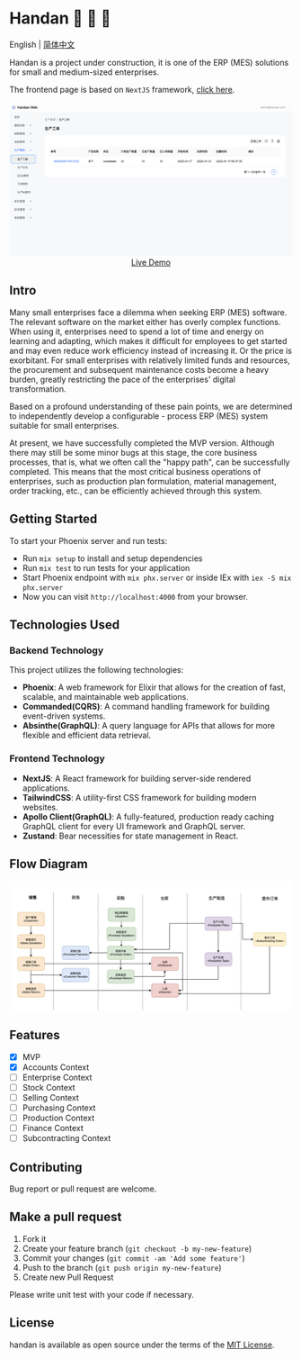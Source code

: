 # Handan :construction: :construction: :construction: 

English | [简体中文](./README.CN.md)

Handan is a project under construction, it is one of the ERP (MES) solutions for small and medium-sized enterprises.

The frontend page is based on `NextJS` framework, [click here](https://github.com/zven21/handan_web).

<div align="center">
	<img src="./docs/live-demo.jpg"/>
</div>

<div align="center">
	<a href="https://handan-web.vercel.app">Live Demo</a>
</div>

## Intro

Many small enterprises face a dilemma when seeking ERP (MES) software. The relevant software on the market either has overly complex functions. When using it, enterprises need to spend a lot of time and energy on learning and adapting, which makes it difficult for employees to get started and may even reduce work efficiency instead of increasing it. Or the price is exorbitant. For small  enterprises with relatively limited funds and resources, the procurement and subsequent maintenance costs become a heavy burden, greatly restricting the pace of the enterprises' digital transformation.

Based on a profound understanding of these pain points, we are determined to independently develop a configurable - process ERP (MES) system suitable for small enterprises.

At present, we have successfully completed the MVP version. Although there may still be some minor bugs at this stage, the core business processes, that is, what we often call the "happy path", can be successfully completed. This means that the most critical business operations of enterprises, such as production plan formulation, material management, order tracking, etc., can be efficiently achieved through this system.

## **Getting Started**

To start your Phoenix server and run tests:

* Run `mix setup` to install and setup dependencies
* Run `mix test` to run tests for your application
* Start Phoenix endpoint with `mix phx.server` or inside IEx with `iex -S mix phx.server`
* Now you can visit `http://localhost:4000` from your browser.

## **Technologies Used**

### Backend Technology

This project utilizes the following technologies:

* **Phoenix**: A web framework for Elixir that allows for the creation of fast, scalable, and maintainable web applications.
* **Commanded(CQRS)**: A command handling framework for building event-driven systems.
* **Absinthe(GraphQL)**: A query language for APIs that allows for more flexible and efficient data retrieval.

### Frontend Technology

* **NextJS**: A React framework for building server-side rendered applications.
* **TailwindCSS**: A utility-first CSS framework for building modern websites.	
* **Apollo Client(GraphQL)**: A fully-featured, production ready caching GraphQL client for every UI framework and GraphQL server.
* **Zustand**: Bear necessities for state management in React.

## **Flow Diagram**

![flow](./docs/flow.jpg)

## **Features**

- [x] MVP 
- [x] Accounts Context
- [ ] Enterprise Context
- [ ] Stock Context
- [ ] Selling Context
- [ ] Purchasing Context
- [ ] Production Context
- [ ] Finance Context
- [ ] Subcontracting Context

## **Contributing**

Bug report or pull request are welcome.

## **Make a pull request**

1. Fork it
2. Create your feature branch (`git checkout -b my-new-feature`)
3. Commit your changes (`git commit -am 'Add some feature'`)
4. Push to the branch (`git push origin my-new-feature`)
5. Create new Pull Request

Please write unit test with your code if necessary.

## **License**

handan is available as open source under the terms of the [MIT License](http://opensource.org/licenses/MIT).